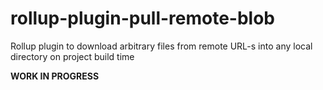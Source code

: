 # rollup-plugin-pull-remote-blob
Rollup plugin to download arbitrary files from remote URL-s into any local directory on project build time

**WORK IN PROGRESS**